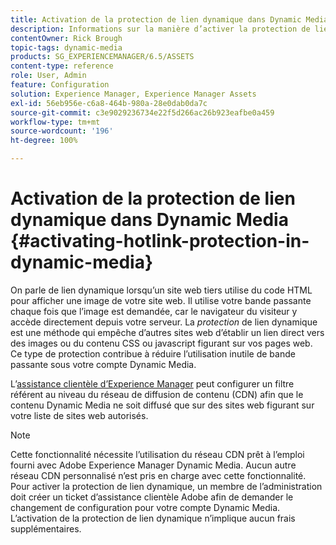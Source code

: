 ```yaml
---
title: Activation de la protection de lien dynamique dans Dynamic Media
description: Informations sur la manière d’activer la protection de lien dynamique dans Dynamic Media.
contentOwner: Rick Brough
topic-tags: dynamic-media
products: SG_EXPERIENCEMANAGER/6.5/ASSETS
content-type: reference
role: User, Admin
feature: Configuration
solution: Experience Manager, Experience Manager Assets
exl-id: 56eb956e-c6a8-464b-980a-28e0dab0da7c
source-git-commit: c3e9029236734e22f5d266ac26b923eafbe0a459
workflow-type: tm+mt
source-wordcount: '196'
ht-degree: 100%

---
```


# Activation de la protection de lien dynamique dans Dynamic Media {#activating-hotlink-protection-in-dynamic-media}

On parle de lien dynamique lorsqu’un site web tiers utilise du code HTML pour afficher une image de votre site web. Il utilise votre bande passante chaque fois que l’image est demandée, car le navigateur du visiteur y accède directement depuis votre serveur. La *protection* de lien dynamique est une méthode qui empêche d’autres sites web d’établir un lien direct vers des images ou du contenu CSS ou javascript figurant sur vos pages web. Ce type de protection contribue à réduire l’utilisation inutile de bande passante sous votre compte Dynamic Media.

L’[assistance clientèle d’Experience Manager](https://experienceleague.adobe.com/?support-solution=Experience+Manager&amp;lang=fr#support) peut configurer un filtre référent au niveau du réseau de diffusion de contenu (CDN) afin que le contenu Dynamic Media ne soit diffusé que sur des sites web figurant sur votre liste de sites web autorisés.

>[!NOTE]
>
>Cette fonctionnalité nécessite l’utilisation du réseau CDN prêt à l’emploi fourni avec Adobe Experience Manager Dynamic Media. Aucun autre réseau CDN personnalisé n’est pris en charge avec cette fonctionnalité. Pour activer la protection de lien dynamique, un membre de l’administration doit créer un ticket d’assistance clientèle Adobe afin de demander le changement de configuration pour votre compte Dynamic Media. L’activation de la protection de lien dynamique n’implique aucun frais supplémentaires.
